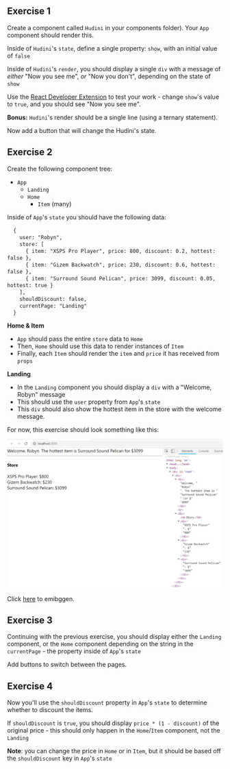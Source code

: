 ## Exercise 1

Create a component called `Hudini` in your components folder).
Your `App` component should render this.

  

Inside of `Hudini`'s `state`, define a single property: `show`, with an initial value of `false`

  

Inside of `Hudini`'s `render`, you should display a single `div` with a message of _either_ "Now you see me", _or_ "Now you don't", depending on the state of `show`

  

Use the [React Developer Extension](https://chrome.google.com/webstore/detail/react-developer-tools/fmkadmapgofadopljbjfkapdkoienihi?hl=en) to test your work - change `show`'s value to `true`, and you should see "Now you see me".

  

**Bonus:** `Hudini`'s render should be a single line (using a ternary statement).

Now add a button that will change the Hudini's state.

## Exercise 2

Create the following component tree:

-   `App`
    -   `Landing`
    -   `Home`
        -   `Item` (many)

  

Inside of `App`'s `state` you should have the following data:

  
```
  {
    user: "Robyn",
    store: [
      { item: "XSPS Pro Player", price: 800, discount: 0.2, hottest: false },
      { item: "Gizem Backwatch", price: 230, discount: 0.6, hottest: false },
      { item: "Surround Sound Pelican", price: 3099, discount: 0.05, hottest: true }
    ],
    shouldDiscount: false,
    currentPage: "Landing"
  }
```
  

**Home & Item**

-   `App` should pass the entire `store` data to `Home`
-   Then, `Home` should use this data to render instances of `Item`
-   Finally, each `Item` should render the `item` and `price` it has received from `props`

  

**Landing**

-   In the `Landing` component you should display a `div` with a "Welcome, Robyn" message
-   This should use the `user` property from `App`'s `state`
-   This `div` should also show the hottest item in the store with the welcome message.

  

For now, this exercise should look something like this:

  

![](./exercise-2.png)

  

  

Click [here](.guides/img/exercise-2.png) to emibggen.

## Exercise 3
Continuing with the previous exercise, you should display either the `Landing` component, or the `Home` component depending on the string in the `currentPage` - the property inside of `App`'s `state`



Add buttons to switch between the pages.

## Exercise 4

Now you'll use the `shouldDiscount` property in `App`'s `state` to determine whether to discount the items.

  

If `shouldDiscount` is `true`, you should display `price * (1 - discount)` of the original price - this should only happen in the `Home`/`Item` component, not the `Landing`

  

**Note**: you can change the price in `Home` or in `Item`, but it should be based off the `shouldDiscount` key in `App`'s `state`